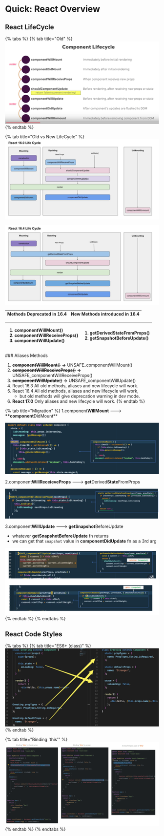 # Quick: React Overview

## React LifeCycle

{% tabs %}
{% tab title="Old" %}
![](../../.gitbook/assets/image-191.png)
{% endtab %}

{% tab title="Old vs New LifeCycle" %}
![](../../.gitbook/assets/image-37.png)

![](../../.gitbook/assets/image-21.png)

| Methods Deprecated in 16.4 | New Methods introduced in 16.4 |
| :--- | :--- |


<table>
  <thead>
    <tr>
      <th style="text-align:left">
        <ol>
          <li>component<b>WillMount</b>()</li>
          <li>component<b>WillReceiveProps</b>()</li>
          <li>component<b>WillUpdate</b>()</li>
        </ol>
      </th>
      <th style="text-align:left">
        <ol>
          <li>getDerivedStateFromProps()</li>
          <li>getSnapshotBeforeUpdate()</li>
        </ol>
      </th>
    </tr>
  </thead>
  <tbody></tbody>
</table>### Aliases Methods

1. ~~**componentWillMount**\(\)~~ **→**  UNSAFE\_componentWillMount\(\)
2. ~~**componentWillReceiveProps**\(\)~~ **→**  UNSAFE\_componentWillReceiveProps\(\)
3. ~~**componentWillUpdate**\(\)~~ **→** UNSAFE\_componentWillUpdate\(\)
4. React 16.3 All old methods, aliases and new lifecycle will work.
5. React 16.4 All old methods, aliases and new lifecycle will work, 
   * but old methods will give deprecation warning in dev mode.
6. **React 17.0** Only aliases and new lifecycle will work.
{% endtab %}

{% tab title="Migration" %}
1.component**WillMount** ---&gt; **\*\*component**DidMount\*\*

![just a name change](../../.gitbook/assets/image-25.png)

2.component**WillReceieveProps** ---&gt; **get**Derived**State**FromProps

![since newFn is static &apos;this&apos; is not accessible \(i.e. this.state.xxxx\)](../../.gitbook/assets/image-172.png)

3.component**WillUpdate** ---&gt; **getSnapshot**BeforeUpdate

* whatever **getSnapshotBeforeUpdate** fn returns 
* we can get that `snapshot` value in **componentDidUpdate** fn as a 3rd arg

![](../../.gitbook/assets/image-47.png)
{% endtab %}
{% endtabs %}

## React Code Styles

{% tabs %}
{% tab title="ES6+ \(class\)" %}
![](../../.gitbook/assets/image-107.png)
{% endtab %}

{% tab title="Binding \'this\'" %}
![](../../.gitbook/assets/image-56.png)
{% endtab %}
{% endtabs %}



